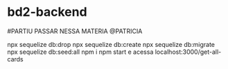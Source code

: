 # bd2-backend


#PARTIU PASSAR NESSA MATERIA @PATRICIA

npx sequelize db:drop
npx sequelize db:create
npx sequelize db:migrate
npx sequelize db:seed:all
npm i
npm start
e acessa localhost:3000/get-all-cards
